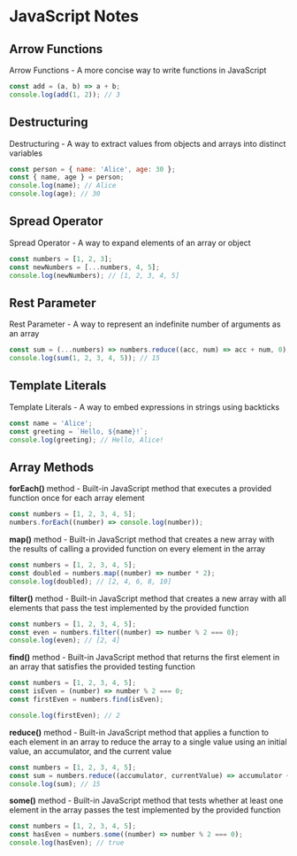 # JavaScript Notes

## Arrow Functions

Arrow Functions - A more concise way to write functions in JavaScript

```javascript
const add = (a, b) => a + b;
console.log(add(1, 2)); // 3
```

## Destructuring

Destructuring - A way to extract values from objects and arrays into distinct variables

```javascript
const person = { name: 'Alice', age: 30 };
const { name, age } = person;
console.log(name); // Alice
console.log(age); // 30
```

## Spread Operator

Spread Operator - A way to expand elements of an array or object

```javascript
const numbers = [1, 2, 3];
const newNumbers = [...numbers, 4, 5];
console.log(newNumbers); // [1, 2, 3, 4, 5]
```

## Rest Parameter

Rest Parameter - A way to represent an indefinite number of arguments as an array

```javascript
const sum = (...numbers) => numbers.reduce((acc, num) => acc + num, 0);
console.log(sum(1, 2, 3, 4, 5)); // 15
```

## Template Literals

Template Literals - A way to embed expressions in strings using backticks

```javascript
const name = 'Alice';
const greeting = `Hello, ${name}!`;
console.log(greeting); // Hello, Alice!
```

## Array Methods

**forEach()** method - Built-in JavaScript method that executes a provided function once for each array element

```javascript
const numbers = [1, 2, 3, 4, 5];
numbers.forEach((number) => console.log(number));
```

**map()** method - Built-in JavaScript method that creates a new array with the results of calling a provided function on every element in the array

```javascript
const numbers = [1, 2, 3, 4, 5];
const doubled = numbers.map((number) => number * 2);
console.log(doubled); // [2, 4, 6, 8, 10]
```

**filter()** method - Built-in JavaScript method that creates a new array with all elements that pass the test implemented by the provided function

```javascript
const numbers = [1, 2, 3, 4, 5];
const even = numbers.filter((number) => number % 2 === 0);
console.log(even); // [2, 4]
```

**find()** method - Built-in JavaScript method that returns the first element in an array that satisfies the provided testing function

```javascript
const numbers = [1, 2, 3, 4, 5];
const isEven = (number) => number % 2 === 0;
const firstEven = numbers.find(isEven);

console.log(firstEven); // 2
```

**reduce()** method - Built-in JavaScript method that applies a function to each element in an array to reduce the array to a single value using an initial value, an accumulator, and the current value

```javascript
const numbers = [1, 2, 3, 4, 5];
const sum = numbers.reduce((accumulator, currentValue) => accumulator + currentValue, 0);
console.log(sum); // 15
```

**some()** method - Built-in JavaScript method that tests whether at least one element in the array passes the test implemented by the provided function

```javascript
const numbers = [1, 2, 3, 4, 5];
const hasEven = numbers.some((number) => number % 2 === 0);
console.log(hasEven); // true
```
